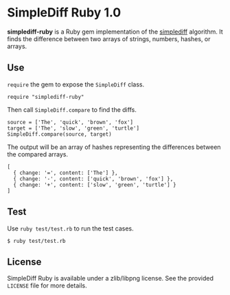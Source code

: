 
SimpleDiff Ruby 1.0
==============

**simplediff-ruby** is a Ruby gem implementation of the [simplediff](https://github.com/paulgb/simplediff) algorithm. It finds the difference between two arrays of strings, numbers, hashes, or arrays.

Use
----

`require` the gem to expose the `SimpleDiff` class.

    require "simplediff-ruby"

Then call `SimpleDiff.compare` to find the diffs.

    source = ['The', 'quick', 'brown', 'fox']
    target = ['The', 'slow', 'green', 'turtle']
    SimpleDiff.compare(source, target)

The output will be an array of hashes representing the differences between the compared arrays.

    [
      { change: '=', content: ['The'] },
      { change: '-', content: ['quick', 'brown', 'fox'] },
      { change: '+', content: ['slow', 'green', 'turtle'] }
    ]

Test
----

Use `ruby test/test.rb` to run the test cases.

    $ ruby test/test.rb

License
-------

SimpleDiff Ruby is available under a zlib/libpng
license. See the provided `LICENSE` file for more details.
